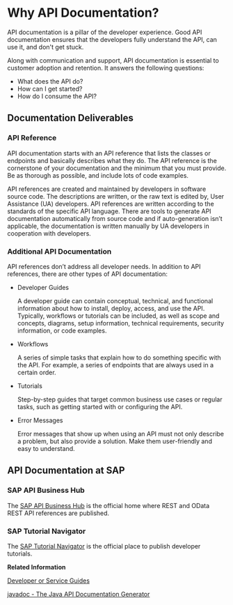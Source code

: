 <!-- loiof56794667846403bb2287e35a8f0cbbc -->

# Why API Documentation?

API documentation is a pillar of the developer experience. Good API documentation ensures that the developers fully understand the API, can use it, and don't get stuck.

Along with communication and support, API documentation is essential to customer adoption and retention. It answers the following questions:

-   What does the API do?
-   How can I get started?
-   How do I consume the API?



<a name="loiof56794667846403bb2287e35a8f0cbbc__section_dhm_2yl_d3b"/>

## Documentation Deliverables



### API Reference

API documentation starts with an API reference that lists the classes or endpoints and basically describes what they do. The API reference is the cornerstone of your documentation and the minimum that you must provide. Be as thorough as possible, and include lots of code examples.

API references are created and maintained by developers in software source code. The descriptions are written, or the raw text is edited by, User Assistance \(UA\) developers. API references are written according to the standards of the specific API language. There are tools to generate API documentation automatically from source code and if auto-generation isn’t applicable, the documentation is written manually by UA developers in cooperation with developers.



### Additional API Documentation

API references don’t address all developer needs. In addition to API references, there are other types of API documentation:

-   Developer Guides

    A developer guide can contain conceptual, technical, and functional information about how to install, deploy, access, and use the API. Typically, workflows or tutorials can be included, as well as scope and concepts, diagrams, setup information, technical requirements, security information, or code examples.

-   Workflows

    A series of simple tasks that explain how to do something specific with the API. For example, a series of endpoints that are always used in a certain order.

-   Tutorials

    Step-by-step guides that target common business use cases or regular tasks, such as getting started with or configuring the API.

-   Error Messages

    Error messages that show up when using an API must not only describe a problem, but also provide a solution. Make them user-friendly and easy to understand.




<a name="loiof56794667846403bb2287e35a8f0cbbc__section_nwl_3mr_yhb"/>

## API Documentation at SAP



### SAP API Business Hub

The [SAP API Business Hub](https://api.sap.com/) is the official home where REST and OData REST API references are published.



### SAP Tutorial Navigator

The [SAP Tutorial Navigator](https://developers.sap.com/tutorial-navigator.html) is the official place to publish developer tutorials.

**Related Information**  


[Developer or Service Guides](60-developer-or-service-guide/developer-or-service-guides-a9cbf5a.md "Developer or service guides complement API references by describing how to use an API and related services, any SDKs, or the development platform in general.")

[javadoc - The Java API Documentation Generator](https://docs.oracle.com/javase/7/docs/technotes/tools/windows/javadoc.html)

